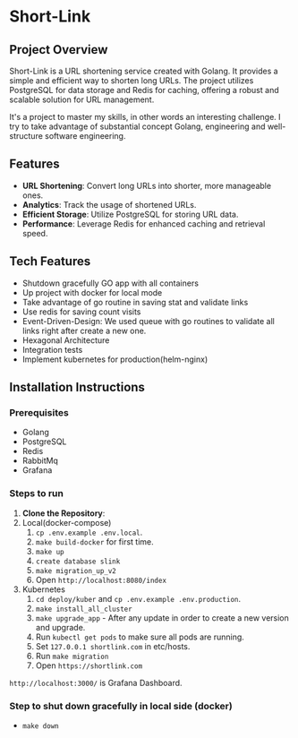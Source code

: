 # Short-Link

## Project Overview
Short-Link is a URL shortening service created with Golang. It provides a simple and efficient way to shorten long URLs. The project utilizes PostgreSQL for data storage and Redis for caching, offering a robust and scalable solution for URL management.

It's a project to master my skills, in other words an interesting challenge. 
I try to take advantage of substantial concept Golang, engineering and well-structure software engineering.

## Features
- **URL Shortening**: Convert long URLs into shorter, more manageable ones.
- **Analytics**: Track the usage of shortened URLs.
- **Efficient Storage**: Utilize PostgreSQL for storing URL data.
- **Performance**: Leverage Redis for enhanced caching and retrieval speed.

## Tech Features

- Shutdown gracefully GO app with all containers
- Up project with docker for local mode
- Take advantage of go routine in saving stat and validate links
- Use redis for saving count visits
- Event-Driven-Design: We used queue with go routines to validate all links right after create a new one. 
- Hexagonal Architecture
- Integration tests
- Implement kubernetes for production(helm-nginx)

## Installation Instructions

### Prerequisites
- Golang
- PostgreSQL
- Redis
- RabbitMq
- Grafana

### Steps to run

1. **Clone the Repository**:
2. Local(docker-compose)
   1. `cp .env.example .env.local`.
   2. `make build-docker` for first time.
   3. `make up`
   4. `create database slink`
   5. `make migration_up_v2`
   6. Open `http://localhost:8080/index`
3. Kubernetes
   1. `cd deploy/kuber` and `cp .env.example .env.production`.
   2. `make install_all_cluster`
   3. `make upgrade_app` - After any update in order to create a new version and upgrade.
   4. Run `kubectl get pods` to make sure all pods are running.
   5. Set `127.0.0.1 shortlink.com` in etc/hosts.
   6. Run `make migration`
   7. Open `https://shortlink.com`

`http://localhost:3000/` is Grafana Dashboard. 

### Step to shut down gracefully in local side (docker)

- `make down`
